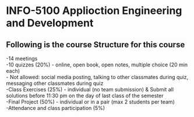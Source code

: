 # INFO-5100 Applioction Engineering and Development

## Following is the course Structure for this course
-14 meetings <br>
-10 quizzes (20%) - online, open book, open notes, multiple choice (20 min each)<br>
             - Not allowed:  social media posting, talking to other classmates during quiz, messaging other classmates during quiz<br>
-Class Exercises (25%) - individual (no team submission) & Submit all solutions before 11:30 pm on the day of last class of the semester <br>
-Final Project (50%) - individual or in a pair (max 2 students per team)<br>
-Attendance and class participation (5%)<br>

